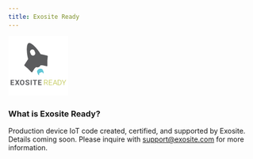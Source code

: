 ```yaml
---
title: Exosite Ready
---
```


![Exosite Ready Logo](assets/exoready_logo.png)

### What is Exosite Ready?  
Production device IoT code created, certified, and supported by Exosite.
Details coming soon.  Please inquire with [support@exosite.com](mailto:support@exosite.com) for more information.
